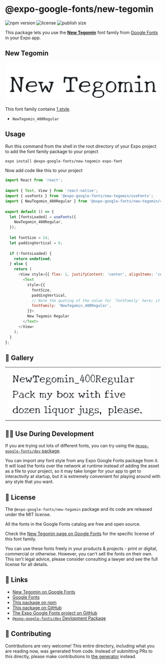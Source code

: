 # @expo-google-fonts/new-tegomin

![npm version](https://flat.badgen.net/npm/v/@expo-google-fonts/new-tegomin)
![license](https://flat.badgen.net/github/license/expo/google-fonts)
![publish size](https://flat.badgen.net/packagephobia/install/@expo-google-fonts/new-tegomin)

This package lets you use the [**New Tegomin**](https://fonts.google.com/specimen/New+Tegomin) font family from [Google Fonts](https://fonts.google.com/) in your Expo app.

## New Tegomin

![New Tegomin](./font-family.png)

This font family contains [1 style](#-gallery).

- `NewTegomin_400Regular`

## Usage

Run this command from the shell in the root directory of your Expo project to add the font family package to your project
```sh
expo install @expo-google-fonts/new-tegomin expo-font
```

Now add code like this to your project
```js
import React from 'react';

import { Text, View } from 'react-native';
import { useFonts } from '@expo-google-fonts/new-tegomin/useFonts';
import { NewTegomin_400Regular } from '@expo-google-fonts/new-tegomin/400Regular';

export default () => {
  let [fontsLoaded] = useFonts({
    NewTegomin_400Regular,
  });

  let fontSize = 24;
  let paddingVertical = 6;

  if (!fontsLoaded) {
    return undefined;
  } else {
    return (
      <View style={{ flex: 1, justifyContent: 'center', alignItems: 'center' }}>
        <Text
          style={{
            fontSize,
            paddingVertical,
            // Note the quoting of the value for `fontFamily` here; it expects a string!
            fontFamily: 'NewTegomin_400Regular',
          }}>
          New Tegomin Regular
        </Text>
      </View>
    );
  }
};

```

## 🔡 Gallery


||||
|-|-|-|
|![NewTegomin_400Regular](./NewTegomin_400Regular.ttf.png)||||


## 👩‍💻 Use During Development

If you are trying out lots of different fonts, you can try using the [`@expo-google-fonts/dev` package](https://github.com/expo/google-fonts/tree/master/font-packages/dev#readme).

You can import *any* font style from any Expo Google Fonts package from it. It will load the fonts
over the network at runtime instead of adding the asset as a file to your project, so it may take longer
for your app to get to interactivity at startup, but it is extremely convenient
for playing around with any style that you want.

## 📖 License

The `@expo-google-fonts/new-tegomin` package and its code are released under the MIT license.

All the fonts in the Google Fonts catalog are free and open source.

Check the [New Tegomin page on Google Fonts](https://fonts.google.com/specimen/New+Tegomin) for the specific license of this font family.

You can use these fonts freely in your products & projects - print or digital, commercial or otherwise. However, you can't sell the fonts on their own. This isn't legal advice, please consider consulting a lawyer and see the full license for all details.

## 🔗 Links

- [New Tegomin on Google Fonts](https://fonts.google.com/specimen/New+Tegomin)
- [Google Fonts](https://fonts.google.com/)
- [This package on npm](https://www.npmjs.com/package/@expo-google-fonts/new-tegomin)
- [This package on GitHub](https://github.com/expo/google-fonts/tree/master/font-packages/new-tegomin)
- [The Expo Google Fonts project on GitHub](https://github.com/expo/google-fonts)
- [`@expo-google-fonts/dev` Devlopment Package](https://github.com/expo/google-fonts/tree/master/font-packages/dev)

## 🤝 Contributing

Contributions are very welcome! This entire directory, including what you are reading now, was generated from code. Instead of submitting PRs to this directly, please make contributions to [the generator](https://github.com/expo/google-fonts/tree/master/packages/generator) instead.
